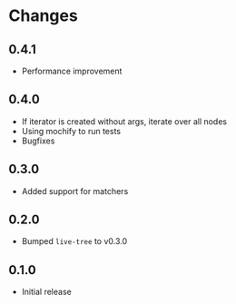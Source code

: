 # Changes

## 0.4.1

- Performance improvement

## 0.4.0

- If iterator is created without args, iterate over all nodes
- Using mochify to run tests
- Bugfixes

## 0.3.0

- Added support for matchers

## 0.2.0

- Bumped `live-tree` to v0.3.0

## 0.1.0

- Initial release
